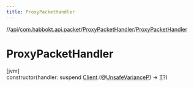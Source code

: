 ```yaml
---
title: ProxyPacketHandler
---
```

//[api](../../../index.html)/[com.habbokt.api.packet](../index.html)/[ProxyPacketHandler](index.html)/[ProxyPacketHandler](-proxy-packet-handler.html)



# ProxyPacketHandler



[jvm]\
constructor(handler: suspend [Client](../../com.habbokt.api.client/-client/index.html).(@[UnsafeVariance](https://kotlinlang.org/api/latest/jvm/stdlib/kotlin/-unsafe-variance/index.html)[P](index.html)) -&gt; [T](index.html)?)




